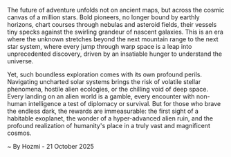 
The future of adventure unfolds not on ancient maps, but across the cosmic canvas of a million stars. Bold pioneers, no longer bound by earthly horizons, chart courses through nebulas and asteroid fields, their vessels tiny specks against the swirling grandeur of nascent galaxies. This is an era where the unknown stretches beyond the next mountain range to the next star system, where every jump through warp space is a leap into unprecedented discovery, driven by an insatiable hunger to understand the universe.

Yet, such boundless exploration comes with its own profound perils. Navigating uncharted solar systems brings the risk of volatile stellar phenomena, hostile alien ecologies, or the chilling void of deep space. Every landing on an alien world is a gamble, every encounter with non-human intelligence a test of diplomacy or survival. But for those who brave the endless dark, the rewards are immeasurable: the first sight of a habitable exoplanet, the wonder of a hyper-advanced alien ruin, and the profound realization of humanity's place in a truly vast and magnificent cosmos.

~ By Hozmi - 21 October 2025
